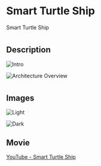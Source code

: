 # Smart Turtle Ship
Smart Turtle Ship


#
## Description
![Intro](https://postfiles.pstatic.net/MjAxODAyMTRfMTgx/MDAxNTE4NTc3MDY1OTEw.9f-HcDbd6PYKsOo3GstAoIwqFes907hw152dCPXvlMkg.guNlLROAKb1liuWs27DuCo2Ctvcd6hMaxVUKqTVSb-Mg.PNG.pcmola/%EC%8A%AC%EB%9D%BC%EC%9D%B4%EB%93%9C5.PNG?type=w773)

![Architecture Overview](https://postfiles.pstatic.net/MjAxODAyMTRfMTI4/MDAxNTE4NTc3MDY1ODA4.AXTt0wtz3D-Smtrl9eMQgqGQf2ViVZCVrAsKsPSVvg0g.TDMI58hT5rQIpm03GOpVbvc0UTOdJIYI0uncgNrirDMg.PNG.pcmola/%EC%8A%AC%EB%9D%BC%EC%9D%B4%EB%93%9C6.PNG?type=w773)

#
## Images
![Light](https://postfiles.pstatic.net/MjAxNzEwMTlfMTc2/MDAxNTA4NDI0NDExNjUx._5P1lX3Vj9HSjOTYVYSLiK3kQVk7kh_Co_Retkzx6KYg.UCXLQg4sBNOh7d_DYBDPscHkDHhhFAA_pEjGxZfmUGIg.JPEG.pcmola/IMG_7130.JPG?type=w773)

![Dark](https://postfiles.pstatic.net/MjAxNzEwMTlfMjM5/MDAxNTA4NDI0NDg2NTY3._eKgrKEK8lfupetxeQ6q_VdXD6KpesocHJ5CU5L8lFEg.42b7i-MM25-g3Vq32XQS-PREvbhNG5otbG78Vu6HLPAg.JPEG.pcmola/IMG_7144.JPG?type=w773)




##
## Movie
[YouTube - Smart Turtle Ship](https://youtu.be/z4dg3_7LinY)
